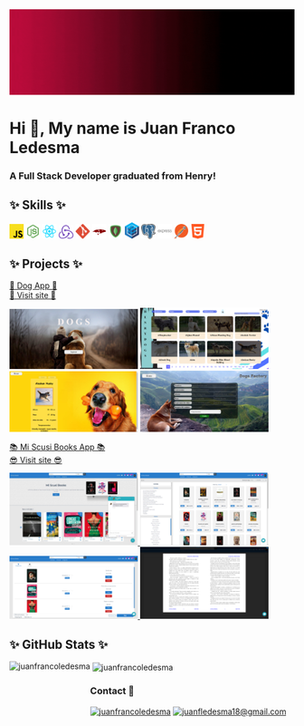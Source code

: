 <img src='./banner.gif'/>

<h1>Hi 👋, My name is Juan Franco Ledesma</h1>
<h3>A Full Stack Developer graduated from Henry!</h3>


## ✨ Skills ✨

<p>
<img width="5%" src="./icons/javascript.png">
<img width="5%" src="./icons/NodeJs.png">
<img width="5%" src="./icons/React.png">
<img width="5%" src="./icons/Redux.png">
<img width="5%" src="./icons/Git.png">
<img width="5%" src="./icons/mongoosejs.png">
<img width="5%" src="./icons/mongodb.png">
<img width="5%" src="./icons/sequelize.png">
<img width="5%" src="./icons/postgreSQL.png">
<img width="5%" src="https://raw.githubusercontent.com/devicons/devicon/master/icons/express/express-original-wordmark.svg">
<img width="5%" src="./icons/postman.png">
<img width="5%" src="./icons/html-blanco.png">
</p>

## ✨ Projects ✨

<a href="https://github.com/JuanFrancoLedesma/PI-Dogs">🐶 Dog App 🐶</a>
<br/>
<a href="https://fuegotienedogs.vercel.app/home">🦴 Visit site 🦴</a>

<p>
<img width="45%" src="./dogsweb/landing.png">
<img width="45%" src="./dogsweb/home.png">
<img width="45%" src="./dogsweb/detail.png">
<img width="45%" src="./dogsweb/create.png">
</p>

<a href="https://github.com/AlejandroGCorzo/Mi-Scusi-Books">📚 Mi Scusi Books App 📚</a>
<br/>
<a href="https://mi-scusi-books.vercel.app/">😎 Visit site 😎</a>

<p>
<a href="https://mi-scusi-books.vercel.app/">
<img width="45%" src="./miscusibooks/home.jpeg">
<img width="45%" src="./miscusibooks/allbooks.png">
<img width="45%" src="./miscusibooks/cart.png">
<img width="45%" src="./miscusibooks/pdfreader.png">
</a>
</p>

## ✨ GitHub Stats ✨

<p><img height="150em" align="left" src="https://github-readme-stats.vercel.app/api/top-langs?username=juanfrancoledesma&show_icons=true&theme=dark&locale=en&layout=compact" alt="juanfrancoledesma" /></p>

<p>&nbsp;<img align="center" height="150em" src="https://github-readme-stats.vercel.app/api?username=juanfrancoledesma&show_icons=true&theme=dark&locale=en" alt="juanfrancoledesma" /></p>

### Contact 💼

<p align="left">
<a href="https://linkedin.com/in/juan-franco-ledesma" target="blank"><img align="center" src="https://raw.githubusercontent.com/rahuldkjain/github-profile-readme-generator/master/src/images/icons/Social/linked-in-alt.svg" alt="juanfrancoledesma" height="30" width="40" /></a>
<a href="https://mail.google.com/mail/?view=cm&fs=1&to=juanfledesma18@gmail.com"><img align="center" src="https://upload.wikimedia.org/wikipedia/commons/thumb/7/7e/Gmail_icon_%282020%29.svg/1280px-Gmail_icon_%282020%29.svg.png"  alt="juanfledesma18@gmail.com" height="28" width="32" />
</p>


